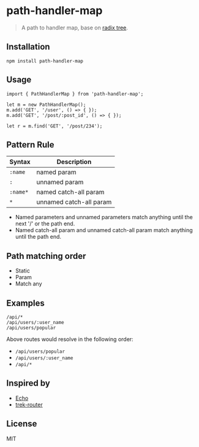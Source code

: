 # path-handler-map

> A path to handler map, base on [radix tree](http://en.wikipedia.org/wiki/Radix_tree).

## Installation

```
npm install path-handler-map
```

## Usage

```
import { PathHandlerMap } from 'path-handler-map';

let m = new PathHandlerMap();
m.add('GET', '/user', () => { });
m.add('GET', '/post/:post_id', () => { });

let r = m.find('GET', '/post/234');
```

## Pattern Rule

| Syntax | Description |
|--------|-------------|
| `:name` | named param |
| `:` | unnamed param |
| `:name*` | named catch-all param |
| `*` | unnamed catch-all param |

- Named parameters and unnamed parameters match anything until the next '/' or the path end.
- Named catch-all param and unnamed catch-all param match anything until the path end.

## Path matching order

- Static
- Param
- Match any

## Examples

```
/api/*
/api/users/:user_name
/api/users/popular
```

Above routes would resolve in the following order:

- `/api/users/popular`
- `/api/users/:user_name`
- `/api/*`

## Inspired by

- [Echo](https://github.com/labstack/echo)
- [trek-router](https://github.com/trekjs/router)

## License

MIT